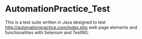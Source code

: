 # AutomationPractice_Test
This is a test suite written in Java designed to test http://automationpractice.com/index.php web page elements and functionalities with Selenium and TestNG.
